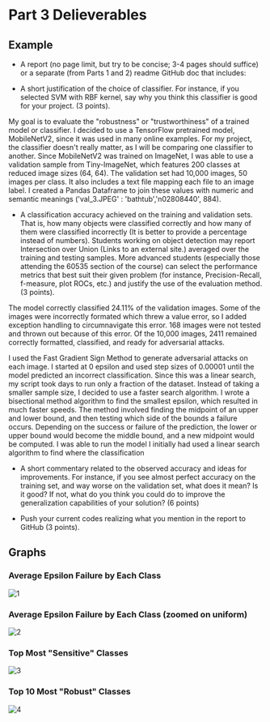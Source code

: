# Part 3 Delieverables


## Example

- A report (no page limit, but try to be concise; 3-4 pages should suffice) or a separate (from Parts 1 and 2) readme GitHub doc that includes:

- A short justification of the choice of classifier. For instance, if you selected SVM with RBF kernel, say why you think this classifier is good for your project. (3 points).

My goal is to evaluate the "robustness" or "trustworthiness" of a trained model or classifier. I decided to use a TensorFlow pretrained model, MobileNetV2, since it was used in many online examples. For my project, the classifier doesn't really matter, as I will be comparing one classifier to another. Since MobileNetV2 was trained on ImageNet, I was able to use a validation sample from Tiny-ImageNet, which features 200 classes at reduced image sizes (64, 64). The validation set had 10,000 images, 50 images per class. It also includes a text file mapping each file to an image label. I created a Pandas Dataframe to join these values with numeric and semantic meanings ('val_3.JPEG' : 'bathtub','n02808440', 884).


- A classification accuracy achieved on the training and validation sets. That is, how many objects were classified correctly and how many of them were classified incorrectly (It is better to provide a percentage instead of numbers). Students working on object detection may report Intersection over Union (Links to an external site.) averaged over the training and testing samples. More advanced students (especially those attending the 60535 section of the course) can select the performance metrics that best suit their given problem (for instance, Precision-Recall, f-measure, plot ROCs, etc.) and justify the use of the evaluation method. (3 points).

The model correctly classified 24.11% of the validation images. Some of the images were incorrectly formated which threw a value error, so I added exception handling to circumnavigate this error. 168 images were not tested and thrown out because of this error. Of the 10,000 images, 2411 remained correctly formatted, classified, and ready for adversarial attacks.

I used the Fast Gradient Sign Method to generate adversarial attacks on each image. I started at 0 epsilon and used step sizes of 0.00001 until the model predicted an incorrect classification. Since this was a linear search, my script took days to run only a fraction of the dataset. Instead of taking a smaller sample size, I decided to use a faster search algorithm. I wrote a bisectional method algorithm to find the smallest epsilon, which resulted in much faster speeds. The method involved finding the midpoint of an upper and lower bound, and then testing which side of the bounds a failure occurs. Depending on the success or failure of the prediction, the lower or upper bound would become the middle bound, and a new midpoint would be computed.
I was able to run the model I initially had used a linear search algorithm to find where the classification


- A short commentary related to the observed accuracy and ideas for improvements. For instance, if you see almost perfect accuracy on the training set, and way worse on the validation set, what does it mean? Is it good? If not, what do you think you could do to improve the generalization capabilities of your solution? (6 points)

- Push your current codes realizing what you mention in the report to GitHub (3 points).


## Graphs


### Average Epsilon Failure by Each Class
![1](https://user-images.githubusercontent.com/30506411/142560750-b72dfbba-218e-4f89-a4f2-48b3094357cc.png)


### Average Epsilon Failure by Each Class (zoomed on uniform)
![2](https://user-images.githubusercontent.com/30506411/142560762-ad90ae3e-b2dd-49f9-a715-7e485c531e37.png)



### Top Most "Sensitive" Classes
![3](https://user-images.githubusercontent.com/30506411/142560770-523c6744-9436-44d8-8800-005a50ab804d.png)



### Top 10 Most "Robust" Classes
![4](https://user-images.githubusercontent.com/30506411/142560782-ef542084-c3fd-48b4-b387-2e4478cf44de.png)








